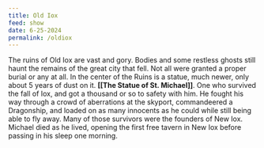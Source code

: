 ```yaml
---
title: Old Iox
feed: show
date: 6-25-2024
permalink: /oldiox
---
```



The ruins of Old Iox are vast and gory. Bodies and some restless ghosts still haunt the remains of the great city that fell. Not all were granted a proper burial or any at all. In the center of the Ruins is a statue, much newer, only about 5 years of dust on it. **[[The Statue of St. Michael]]**. One who survived the fall of Iox, and got a thousand or so to safety with him. He fought his way through a crowd of aberrations at the skyport, commandeered  a Dragonship, and loaded on as many innocents as he could while still being able to fly away. Many of those survivors were the founders of New Iox. Michael died as he lived, opening the first free tavern in New Iox before passing in his sleep one morning.